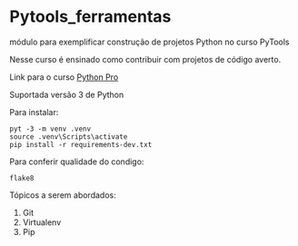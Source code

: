 # Pytools_ferramentas
módulo para exemplificar construção de projetos Python no curso PyTools

Nesse curso é ensinado como contribuir com projetos de código averto.

Link para o curso [Python Pro](http://www.pythonpro.com.br)

Suportada versão 3 de Python

Para instalar:

```console
pyt -3 -m venv .venv
source .venv\Scripts\activate
pip install -r requirements-dev.txt
```

Para conferir qualidade do condigo:

```console
flake8
```
Tópicos a serem abordados:
1. Git
2. Virtualenv
3. Pip